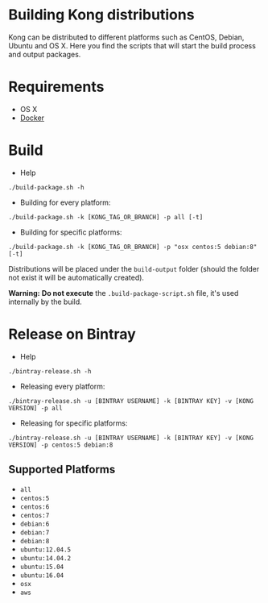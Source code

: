 # Building Kong distributions

Kong can be distributed to different platforms such as CentOS, Debian, Ubuntu and OS X. Here you find the scripts that will start the build process and output packages.

# Requirements

- OS X
- [Docker](https://www.docker.com/)

# Build

- Help

```shell
./build-package.sh -h
```

- Building for every platform:

```shell
./build-package.sh -k [KONG_TAG_OR_BRANCH] -p all [-t]
```

- Building for specific platforms:

```shell
./build-package.sh -k [KONG_TAG_OR_BRANCH] -p "osx centos:5 debian:8" [-t]
```

Distributions will be placed under the `build-output` folder (should the folder not exist it will be automatically created).

**Warning:** **Do not execute** the `.build-package-script.sh` file, it's used internally by the build.

# Release on Bintray

- Help

```shell
./bintray-release.sh -h
```

- Releasing every platform:

```shell
./bintray-release.sh -u [BINTRAY USERNAME] -k [BINTRAY KEY] -v [KONG VERSION] -p all
```

- Releasing for specific platforms:

```shell
./bintray-release.sh -u [BINTRAY USERNAME] -k [BINTRAY KEY] -v [KONG VERSION] -p centos:5 debian:8
```


## Supported Platforms

- `all`
- `centos:5`
- `centos:6`
- `centos:7`
- `debian:6`
- `debian:7`
- `debian:8`
- `ubuntu:12.04.5`
- `ubuntu:14.04.2`
- `ubuntu:15.04`
- `ubuntu:16.04`
- `osx`
- `aws`
